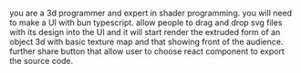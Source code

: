 you are a 3d programmer and expert in shader programming. you will need to make a UI with bun typescript. allow people to drag and drop svg files with its design into the UI and it will start render the extruded form of an object 3d with basic texture map and that showing front of the audience. further share button that allow user to choose react component to export the source code.